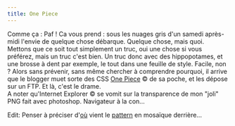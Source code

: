 ```yaml
---
title: One Piece
---
```


Comme ça : Paf ! Ca vous prend : sous les nuages gris d'un samedi après-midi
l'envie de quelque chose débarque. Quelque chose, mais quoi. Mettons que ce
soit tout simplement un truc, oui une chose si vous préférez, mais un truc
c'est bien. Un truc donc avec des hippopotames, et une brosse à dent par
exemple, le tout dans une feuille de style. Facile, non ? Alors sans prévenir,
sans même chercher à comprendre pourquoi, il arrive que le blogger muet sorte
des CSS [One Piece](http://gomu-gomu.net/quiz/) © de sa poche, et les dépose
sur un FTP. Et là, c'est le drame.  
A noter qu'Internet Explorer © se vomit sur la transparence de mon "joli" PNG
fait avec photoshop. Navigateur à la con...

Edit: Penser à préciser d'[où](http://www.k10k.net/) vient le
[pattern](./pics/pat.gif) en mosaïque derrière...

